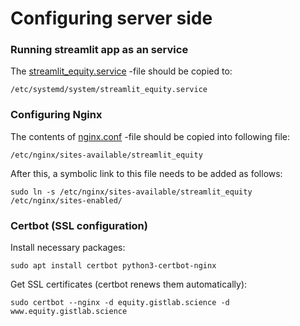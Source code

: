 # Configuring server side

### Running streamlit app as an service

The [streamlit_equity.service](streamlit_equity.service) -file should be copied to:

`/etc/systemd/system/streamlit_equity.service`

### Configuring Nginx

The contents of [nginx.conf](nginx.conf) -file should be copied into following file:

`/etc/nginx/sites-available/streamlit_equity`

After this, a symbolic link to this file needs to be added as follows:

`sudo ln -s /etc/nginx/sites-available/streamlit_equity /etc/nginx/sites-enabled/`

### Certbot (SSL configuration)

Install necessary packages:

`sudo apt install certbot python3-certbot-nginx`

Get SSL certificates (certbot renews them automatically):

`sudo certbot --nginx -d equity.gistlab.science -d www.equity.gistlab.science`

